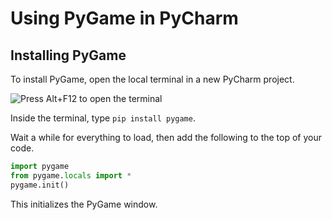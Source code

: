 # Using PyGame in PyCharm

## Installing PyGame

To install PyGame, open the local terminal in a new PyCharm project.

![Press Alt+F12 to open the terminal](https://github.com/user-attachments/assets/53d80b17-9776-4b92-9302-a252d31c8338)

Inside the terminal, type `pip install pygame`.

Wait a while for everything to load, then add the following to the top of your code.

```python
import pygame
from pygame.locals import *
pygame.init()
```

This initializes the PyGame window.
